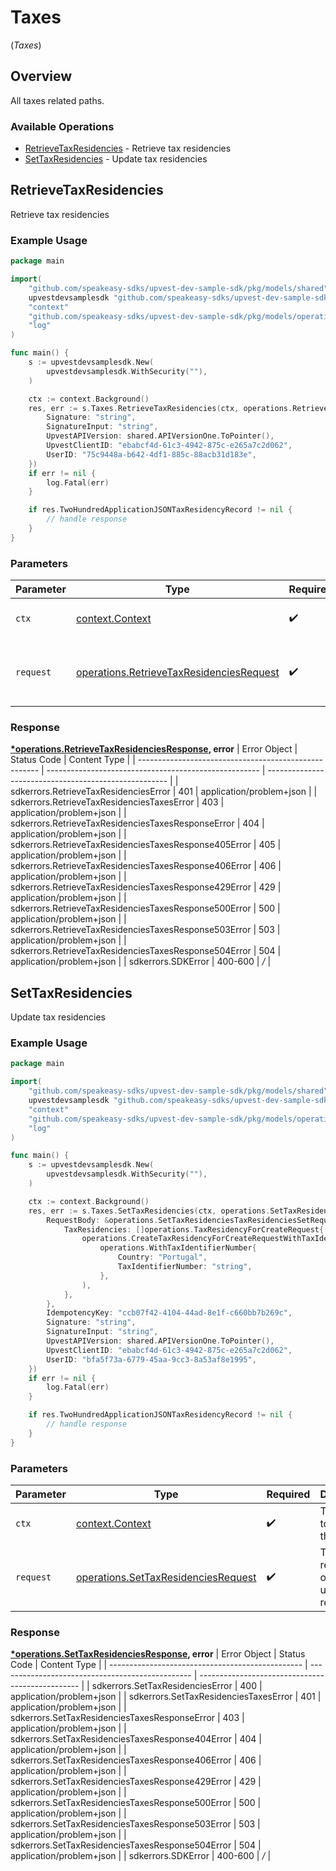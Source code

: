 # Taxes
(*Taxes*)

## Overview

All taxes related paths.

### Available Operations

* [RetrieveTaxResidencies](#retrievetaxresidencies) - Retrieve tax residencies
* [SetTaxResidencies](#settaxresidencies) - Update tax residencies

## RetrieveTaxResidencies

Retrieve tax residencies

### Example Usage

```go
package main

import(
	"github.com/speakeasy-sdks/upvest-dev-sample-sdk/pkg/models/shared"
	upvestdevsamplesdk "github.com/speakeasy-sdks/upvest-dev-sample-sdk"
	"context"
	"github.com/speakeasy-sdks/upvest-dev-sample-sdk/pkg/models/operations"
	"log"
)

func main() {
    s := upvestdevsamplesdk.New(
        upvestdevsamplesdk.WithSecurity(""),
    )

    ctx := context.Background()
    res, err := s.Taxes.RetrieveTaxResidencies(ctx, operations.RetrieveTaxResidenciesRequest{
        Signature: "string",
        SignatureInput: "string",
        UpvestAPIVersion: shared.APIVersionOne.ToPointer(),
        UpvestClientID: "ebabcf4d-61c3-4942-875c-e265a7c2d062",
        UserID: "75c9448a-b642-4df1-885c-88acb31d183e",
    })
    if err != nil {
        log.Fatal(err)
    }

    if res.TwoHundredApplicationJSONTaxResidencyRecord != nil {
        // handle response
    }
}
```

### Parameters

| Parameter                                                                                                | Type                                                                                                     | Required                                                                                                 | Description                                                                                              |
| -------------------------------------------------------------------------------------------------------- | -------------------------------------------------------------------------------------------------------- | -------------------------------------------------------------------------------------------------------- | -------------------------------------------------------------------------------------------------------- |
| `ctx`                                                                                                    | [context.Context](https://pkg.go.dev/context#Context)                                                    | :heavy_check_mark:                                                                                       | The context to use for the request.                                                                      |
| `request`                                                                                                | [operations.RetrieveTaxResidenciesRequest](../../pkg/models/operations/retrievetaxresidenciesrequest.md) | :heavy_check_mark:                                                                                       | The request object to use for the request.                                                               |


### Response

**[*operations.RetrieveTaxResidenciesResponse](../../pkg/models/operations/retrievetaxresidenciesresponse.md), error**
| Error Object                                          | Status Code                                           | Content Type                                          |
| ----------------------------------------------------- | ----------------------------------------------------- | ----------------------------------------------------- |
| sdkerrors.RetrieveTaxResidenciesError                 | 401                                                   | application/problem+json                              |
| sdkerrors.RetrieveTaxResidenciesTaxesError            | 403                                                   | application/problem+json                              |
| sdkerrors.RetrieveTaxResidenciesTaxesResponseError    | 404                                                   | application/problem+json                              |
| sdkerrors.RetrieveTaxResidenciesTaxesResponse405Error | 405                                                   | application/problem+json                              |
| sdkerrors.RetrieveTaxResidenciesTaxesResponse406Error | 406                                                   | application/problem+json                              |
| sdkerrors.RetrieveTaxResidenciesTaxesResponse429Error | 429                                                   | application/problem+json                              |
| sdkerrors.RetrieveTaxResidenciesTaxesResponse500Error | 500                                                   | application/problem+json                              |
| sdkerrors.RetrieveTaxResidenciesTaxesResponse503Error | 503                                                   | application/problem+json                              |
| sdkerrors.RetrieveTaxResidenciesTaxesResponse504Error | 504                                                   | application/problem+json                              |
| sdkerrors.SDKError                                    | 400-600                                               | */*                                                   |

## SetTaxResidencies

Update tax residencies

### Example Usage

```go
package main

import(
	"github.com/speakeasy-sdks/upvest-dev-sample-sdk/pkg/models/shared"
	upvestdevsamplesdk "github.com/speakeasy-sdks/upvest-dev-sample-sdk"
	"context"
	"github.com/speakeasy-sdks/upvest-dev-sample-sdk/pkg/models/operations"
	"log"
)

func main() {
    s := upvestdevsamplesdk.New(
        upvestdevsamplesdk.WithSecurity(""),
    )

    ctx := context.Background()
    res, err := s.Taxes.SetTaxResidencies(ctx, operations.SetTaxResidenciesRequest{
        RequestBody: &operations.SetTaxResidenciesTaxResidenciesSetRequest{
            TaxResidencies: []operations.TaxResidencyForCreateRequest{
                operations.CreateTaxResidencyForCreateRequestWithTaxIdentifierNumber(
                    operations.WithTaxIdentifierNumber{
                        Country: "Portugal",
                        TaxIdentifierNumber: "string",
                    },
                ),
            },
        },
        IdempotencyKey: "ccb07f42-4104-44ad-8e1f-c660bb7b269c",
        Signature: "string",
        SignatureInput: "string",
        UpvestAPIVersion: shared.APIVersionOne.ToPointer(),
        UpvestClientID: "ebabcf4d-61c3-4942-875c-e265a7c2d062",
        UserID: "bfa5f73a-6779-45aa-9cc3-8a53af8e1995",
    })
    if err != nil {
        log.Fatal(err)
    }

    if res.TwoHundredApplicationJSONTaxResidencyRecord != nil {
        // handle response
    }
}
```

### Parameters

| Parameter                                                                                      | Type                                                                                           | Required                                                                                       | Description                                                                                    |
| ---------------------------------------------------------------------------------------------- | ---------------------------------------------------------------------------------------------- | ---------------------------------------------------------------------------------------------- | ---------------------------------------------------------------------------------------------- |
| `ctx`                                                                                          | [context.Context](https://pkg.go.dev/context#Context)                                          | :heavy_check_mark:                                                                             | The context to use for the request.                                                            |
| `request`                                                                                      | [operations.SetTaxResidenciesRequest](../../pkg/models/operations/settaxresidenciesrequest.md) | :heavy_check_mark:                                                                             | The request object to use for the request.                                                     |


### Response

**[*operations.SetTaxResidenciesResponse](../../pkg/models/operations/settaxresidenciesresponse.md), error**
| Error Object                                     | Status Code                                      | Content Type                                     |
| ------------------------------------------------ | ------------------------------------------------ | ------------------------------------------------ |
| sdkerrors.SetTaxResidenciesError                 | 400                                              | application/problem+json                         |
| sdkerrors.SetTaxResidenciesTaxesError            | 401                                              | application/problem+json                         |
| sdkerrors.SetTaxResidenciesTaxesResponseError    | 403                                              | application/problem+json                         |
| sdkerrors.SetTaxResidenciesTaxesResponse404Error | 404                                              | application/problem+json                         |
| sdkerrors.SetTaxResidenciesTaxesResponse406Error | 406                                              | application/problem+json                         |
| sdkerrors.SetTaxResidenciesTaxesResponse429Error | 429                                              | application/problem+json                         |
| sdkerrors.SetTaxResidenciesTaxesResponse500Error | 500                                              | application/problem+json                         |
| sdkerrors.SetTaxResidenciesTaxesResponse503Error | 503                                              | application/problem+json                         |
| sdkerrors.SetTaxResidenciesTaxesResponse504Error | 504                                              | application/problem+json                         |
| sdkerrors.SDKError                               | 400-600                                          | */*                                              |
